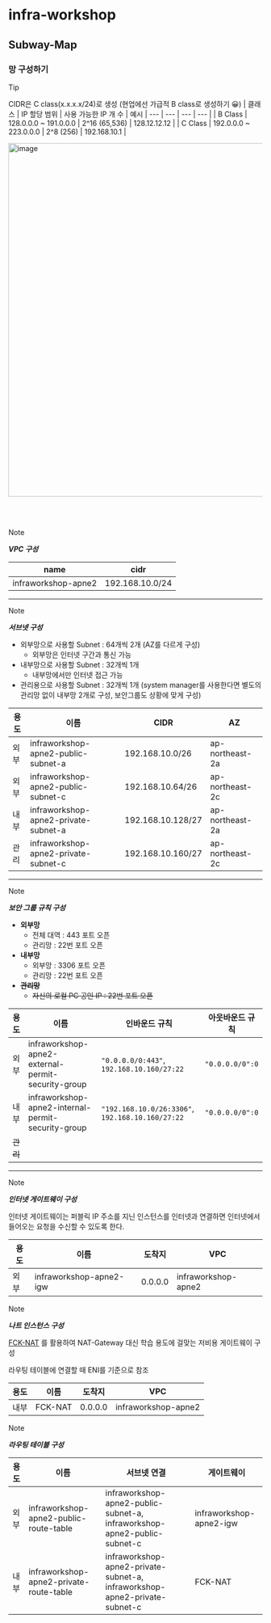 # infra-workshop

## Subway-Map

### 망 구성하기

> [!TIP]
> CIDR은 C class(x.x.x.x/24)로 생성 (현업에선 가급적 B class로 생성하기 😀)
> | 클래스 | IP 할당 범위 | 사용 가능한 IP 개 수 | 예시
> | --- | --- | --- | --- | 
> | B Class | 128.0.0.0 ~ 191.0.0.0 | 2^16 (65,536) | 128.12.12.12 |
> | C Class | 192.0.0.0 ~ 223.0.0.0 | 2^8 (256) | 192.168.10.1 |

<img width="700" alt="image" src="https://github.com/user-attachments/assets/a0c9f993-d893-4fa9-9067-30783e1a7bb7" />


<br></br>

> [!NOTE]
> ***VPC 구성***

| name | cidr |
| --- | --- |
| infraworkshop-apne2 | 192.168.10.0/24 |

---

> [!NOTE]
> ***서브넷 구성***
> - 외부망으로 사용할 Subnet : 64개씩 2개 (AZ를 다르게 구성)
>   - 외부망은 인터넷 구간과 통신 가능
> - 내부망으로 사용할 Subnet : 32개씩 1개
>   - 내부망에서만 인터넷 접근 가능
> - 관리용으로 사용할 Subnet : 32개씩 1개 (system manager를 사용한다면 별도의 관리망 없이 내부망 2개로 구성, 보안그룹도 상황에 맞게 구성)

| 용도 | 이름 | CIDR | AZ |
| --- | --- | --- | --- | 
| 외부 | infraworkshop-apne2-public-subnet-a | 192.168.10.0/26 | ap-northeast-2a |
| 외부 | infraworkshop-apne2-public-subnet-c | 192.168.10.64/26 | ap-northeast-2c |
| 내부 | infraworkshop-apne2-private-subnet-a | 192.168.10.128/27 | ap-northeast-2a |
| 관리 | infraworkshop-apne2-private-subnet-c | 192.168.10.160/27 | ap-northeast-2c |

---

> [!NOTE]
> ***보안 그룹 규칙 구성***
> - **외부망**
>   - 전체 대역 : 443 포트 오픈
>   - 관리망 : 22번 포트 오픈
> - **내부망**
>   - 외부망 : 3306 포트 오픈
>   - 관리망 : 22번 포트 오픈
> - ~~**관리망**~~
>   - ~~자신의 로컬 PC 공인 IP : 22번 포트 오픈~~

| 용도 | 이름 | 인바운드 규칙 | 아웃바운드 규칙 |
| --- | --- | --- | --- | 
| 외부 | infraworkshop-apne2-external-permit-security-group | `"0.0.0.0/0:443"`, `192.168.10.160/27:22` | `"0.0.0.0/0":0` |
| 내부 | infraworkshop-apne2-internal-permit-security-group | `"192.168.10.0/26:3306"`, `192.168.10.160/27:22` | `"0.0.0.0/0":0` |
| ~~관리~~ |  |  |  |

---


> [!NOTE]
> ***인터넷 게이트웨이 구성***
> 
> 인터넷 게이트웨이는 퍼블릭 IP 주소를 지닌 인스턴스를 인터넷과 연결하면 인터넷에서 들어오는 요청을 수신할 수 있도록 한다.

| 용도 | 이름 | 도착지 | VPC |
| --- | --- | --- | --- | 
| 외부 | infraworkshop-apne2-igw | 0.0.0.0 | infraworkshop-apne2 |


> [!NOTE]
> ***나트 인스턴스 구성***
> 
> [FCK-NAT](https://fck-nat.dev/stable/) 를 활용하여 NAT-Gateway 대신 학습 용도에 걸맞는 저비용 게이트웨이 구성
> 
> 라우팅 테이블에 연결할 때 ENI를 기준으로 참조

| 용도 | 이름 | 도착지 | VPC |
| --- | --- | --- | --- | 
| 내부 | FCK-NAT | 0.0.0.0 | infraworkshop-apne2 |

> [!NOTE]
> ***라우팅 테이블 구성***

| 용도 | 이름 | 서브넷 연결 | 게이트웨이 |
| --- | --- | --- | --- |
| 외부 | infraworkshop-apne2-public-route-table | infraworkshop-apne2-public-subnet-a, infraworkshop-apne2-public-subnet-c | infraworkshop-apne2-igw |
| 내부 | infraworkshop-apne2-private-route-table | infraworkshop-apne2-private-subnet-a, infraworkshop-apne2-private-subnet-c | FCK-NAT |
